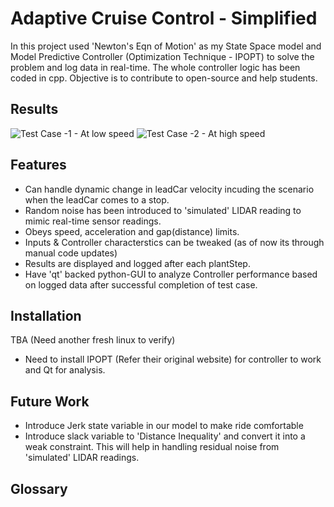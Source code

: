 # Adaptive Cruise Control - Simplified  

In this project used 'Newton's Eqn of Motion' as my State Space model and Model Predictive Controller (Optimization Technique - IPOPT) to solve the problem and log data in real-time. The whole controller logic has been coded in cpp. Objective is to contribute to open-source and help students.  

## Results
![Test Case -1 - At low speed](/output/ss_after_fix/TC-5.png)
![Test Case -2 - At high speed](/output/ss_after_fix/TC-8.png)  

## Features  
- Can handle dynamic change in leadCar velocity incuding the scenario when the leadCar comes to a stop.  
- Random noise has been introduced to 'simulated' LIDAR reading to mimic real-time sensor readings.
- Obeys speed, acceleration  and gap(distance) limits.
- Inputs & Controller characterstics can be tweaked (as of now its through manual code updates)
- Results are displayed and logged after each plantStep.
- Have 'qt' backed python-GUI to analyze Controller performance based on logged data after successful completion of test case.  

## Installation  
TBA (Need another fresh linux to verify)
- Need to install IPOPT (Refer their original website) for controller to work  and Qt for analysis.

## Future Work
- Introduce Jerk state variable in our model to make ride comfortable
- Introduce slack variable to 'Distance Inequality' and convert it into a weak constraint. This will help in handling residual noise from 'simulated' LIDAR readings. 

## Glossary
 
